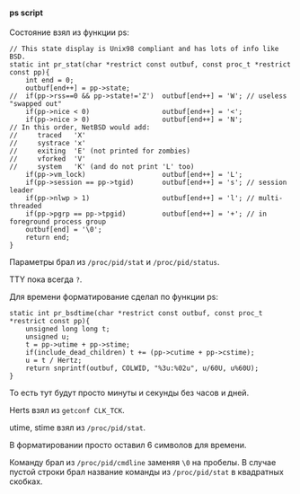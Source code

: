 #### ps script
Состояние взял из функции ps:
```
// This state display is Unix98 compliant and has lots of info like BSD.
static int pr_stat(char *restrict const outbuf, const proc_t *restrict const pp){
    int end = 0;
    outbuf[end++] = pp->state;
//  if(pp->rss==0 && pp->state!='Z')  outbuf[end++] = 'W'; // useless "swapped out"
    if(pp->nice < 0)                  outbuf[end++] = '<';
    if(pp->nice > 0)                  outbuf[end++] = 'N';
// In this order, NetBSD would add:
//     traced   'X'
//     systrace 'x'
//     exiting  'E' (not printed for zombies)
//     vforked  'V'
//     system   'K' (and do not print 'L' too)
    if(pp->vm_lock)                   outbuf[end++] = 'L';
    if(pp->session == pp->tgid)       outbuf[end++] = 's'; // session leader
    if(pp->nlwp > 1)                  outbuf[end++] = 'l'; // multi-threaded
    if(pp->pgrp == pp->tpgid)         outbuf[end++] = '+'; // in foreground process group
    outbuf[end] = '\0';
    return end;
}
```
Параметры брал из `/proc/pid/stat` и `/proc/pid/status`.

TTY пока всегда `?`.

Для времени форматирование сделал по функции ps:
```
static int pr_bsdtime(char *restrict const outbuf, const proc_t *restrict const pp){
    unsigned long long t;
    unsigned u;
    t = pp->utime + pp->stime;
    if(include_dead_children) t += (pp->cutime + pp->cstime);
    u = t / Hertz;
    return snprintf(outbuf, COLWID, "%3u:%02u", u/60U, u%60U);
}
```
То есть тут будут просто минуты и секунды без часов и дней.

Herts взял из `getconf CLK_TCK`.

utime, stime взял из `/proc/pid/stat`.

В форматировании просто оставил 6 символов для времени.

Команду брал из `/proc/pid/cmdline` заменяя `\0` на пробелы. В случае пустой строки брал название команды из `/proc/pid/stat` в квадратных скобках.
